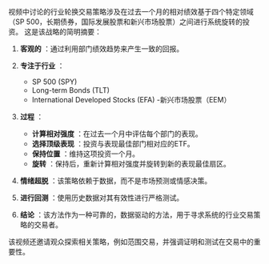 视频中讨论的行业轮换交易策略涉及在过去一个月的相对绩效基于四个特定领域（SP 500，长期债券，国际发展股票和新兴市场股票）之间进行系统旋转的投资。 这是该战略的简明摘要：

1. **客观的** ：通过利用部门绩效趋势来产生一致的回报。

2. **专注于行业** ：
   - SP 500 (SPY)
   - Long-term Bonds (TLT)
   - International Developed Stocks (EFA)
   -新兴市场股票（EEM）

3. **过程** ：
   - **计算相对强度** ：在过去一个月中评估每个部门的表现。
   - **选择顶级表现** ：投资与表现最佳部门相对应的ETF。
   - **保持位置** ：维持这项投资一个月。
   - **旋转** ：保持后，重新计算相对强度并旋转到新的表现最佳扇区。

4. **情绪超脱** ：该策略依赖于数据，而不是市场预测或情感决策。

5. **进行回测** ：使用历史数据对其有效性进行严格测试。

6. **结论** ：该方法作为一种可靠的，数据驱动的方法，用于寻求系统的行业交易策略的交易者。

该视频还邀请观众探索相关策略，例如范围交易，并强调证明和测试在交易中的重要性。